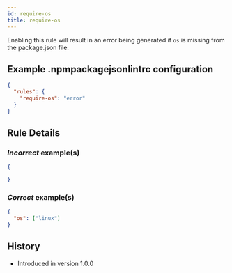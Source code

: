 ```yaml
---
id: require-os
title: require-os
---
```


Enabling this rule will result in an error being generated if `os` is missing from the package.json file.

## Example .npmpackagejsonlintrc configuration

```json
{
  "rules": {
    "require-os": "error"
  }
}
```

## Rule Details

### *Incorrect* example(s)

```json
{

}
```

### *Correct* example(s)

```json
{
  "os": ["linux"]
}
```

## History

* Introduced in version 1.0.0
